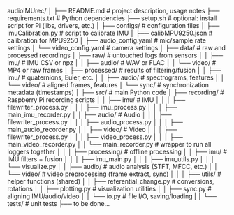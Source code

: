 audioIMUrec/
│
├── README.md               # project description, usage notes
├── requirements.txt        # Python dependencies
├── setup.sh                # optional: install script for Pi (libs, drivers, etc.)
│
├── configs/                # configuration files
│   ├── imuCalibration.py   # script to calibrate IMU
│   ├── calibMPU9250.json   # calibration for MPU9250
│   ├── audio_config.yaml   # mic/sample rate settings
│   └── video_config.yaml   # camera settings
│
├── data/                   # raw and processed recordings
│   ├── raw/                # untouched logs from sensors
│   │   ├── imu/            # IMU CSV or npz
│   │   ├── audio/          # WAV or FLAC
│   │   └── video/          # MP4 or raw frames
│   ├── processed/          # results of filtering/fusion
│   │   ├── imu/            # quaternions, Euler, etc.
│   │   ├── audio/          # spectrograms, features
│   │   └── video/          # aligned frames, features
│   └── sync/               # synchronization metadata (timestamps)
│
├── src/                    # main Python code
│   ├── recording/          # Raspberry Pi recording scripts
│   │   ├── imu/            # IMU
│   │   │   ├── filewriter_process.py
│   │   │   ├── imu_process.py
│   │   │   ├── main_imu_recorder.py
│   │   ├── audio/            # Audio
│   │   │   ├── filewriter_process.py
│   │   │   ├── audio_process.py
│   │   │   ├── main_audio_recorder.py
│   │   ├── video/            # Video
│   │   │   ├── filewriter_process.py
│   │   │   ├── video_process.py
│   │   │   ├── main_video_recorder.py
│   │   └── main_recorder.py     # wrapper to run all loggers together
│   │
│   ├── processing/         # offline processing
│   │   ├── imu/            # IMU filters + fusion
│   │   │   ├── imu_main.py
│   │   │   ├── imu_utils.py
│   │   │   └── visualize.py
│   │   ├── audio/          # audio analysis (STFT, MFCC, etc.)
│   │   └── video/          # video preprocessing (frame extract, sync)
│   │
│   ├── utils/              # helper functions (shared)
│   │   ├── referential_change.py   # conversions, rotations
│   │   ├── plotting.py     # visualization utilities
│   │   ├── sync.py         # aligning IMU/audio/video
│   │   └── io.py           # file I/O, saving/loading
|
│
└── tests/                  # unit tests
    ├── to be done...
